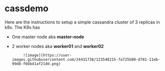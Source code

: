# cassdemo
Here are the instructions to setup a simple cassandra cluster of 3 replicas in k8s.
The K8s has 
  - One master node aka **master-node**
  - 2 worker nodes aka **worker01** and **worker02**
  
             ![image](https://user-images.githubusercontent.com/24431738/123548215-7a725b80-d781-11eb-99d8-f6bb41af21dd.png)
